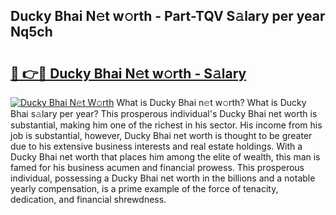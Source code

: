 ## Ducky Bhai N𝚎t w𝚘rth - Part-TQV S𝚊lary per year Nq5ch

# <h2><a href="http://gc31xb.nevu.top/?p=Ducky+Bhai">🔗 👉🔴 Ducky Bhai N𝚎t w𝚘rth - S𝚊lary</a></h2>

[![Ducky Bhai N𝚎t W𝚘rth](https://i.imgur.com/Oavwk0R.jpeg)](http://gc31xb.nevu.top/?p=Ducky+Bhai)
What is Ducky Bhai n𝚎t w𝚘rth? What is Ducky Bhai s𝚊lary per year?
This prosperous individual's Ducky Bhai net worth is substantial, making him one of the richest in his sector. His income from his job is substantial, however, Ducky Bhai net worth is thought to be greater due to his extensive business interests and real estate holdings. With a Ducky Bhai net worth that places him among the elite of wealth, this man is famed for his business acumen and financial prowess. This prosperous individual, possessing a Ducky Bhai net worth in the billions and a notable yearly compensation, is a prime example of the force of tenacity, dedication, and financial shrewdness.
